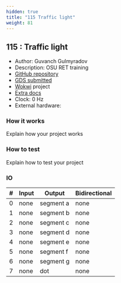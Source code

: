 ```yaml
---
hidden: true
title: "115 Traffic light"
weight: 81
---
```


## 115 : Traffic light

* Author: Guvanch Gulmyradov
* Description: OSU RET training 
* [GitHub repository](https://github.com/ggulmyradov/Guvanch-Trafficlight)
* [GDS submitted](https://github.com/ggulmyradov/Guvanch-Trafficlight/actions/runs/5603651944)
* [Wokwi](https://wokwi.com/projects/370709383347782657) project
* [Extra docs]()
* Clock: 0 Hz
* External hardware: 



### How it works

Explain how your project works


### How to test

Explain how to test your project


### IO

| # | Input        | Output       | Bidirectional      |
|---|--------------|--------------| -------------------|
| 0 | none  | segment a | none |
| 1 | none  | segment b | none |
| 2 | none  | segment c | none |
| 3 | none  | segment d | none |
| 4 | none  | segment e | none |
| 5 | none  | segment f | none |
| 6 | none  | segment g | none |
| 7 | none  | dot | none |
